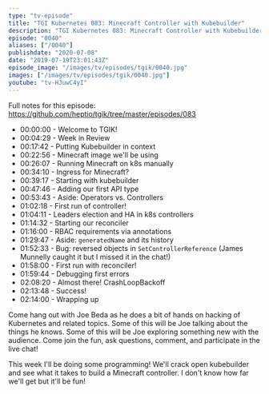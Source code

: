 ```yaml
---
type: "tv-episode"
title: "TGI Kubernetes 083: Minecraft Controller with Kubebuilder"
description: "TGI Kubernetes 083: Minecraft Controller with Kubebuilder"
episode: "0040"
aliases: ["/0040"]
publishdate: "2020-07-08"
date: "2019-07-19T23:01:43Z"
episode_image: "/images/tv/episodes/tgik/0040.jpg"
images: ["/images/tv/episodes/tgik/0040.jpg"]
youtube: "tv-HJuwC4yI"
---
```


Full notes for this episode: https://github.com/heptio/tgik/tree/master/episodes/083

- 00:00:00 - Welcome to TGIK!
- 00:04:29 - Week in Review
- 00:17:42 - Putting Kubebuilder in context
- 00:22:56 - Minecraft image we&#39;ll be using
- 00:26:07 - Running Minecraft on k8s manually
- 00:34:10 - Ingress for Minecraft?
- 00:39:17 - Starting with kubebuilder
- 00:47:46 - Adding our first API type
- 00:53:43 - Aside: Operators vs. Controllers
- 01:02:18 - First run of controller!
- 01:04:11 - Leaders election and HA in k8s controllers
- 01:14:32 - Starting our reconciler
- 01:16:00 - RBAC requirements via annotations
- 01:29:47 - Aside: `generatedName` and its history
- 01:52:33 - Bug: reversed objects in `SetControllerReference` (James Munnelly caught it but I missed it in the chat!)
- 01:58:00 - First run with reconciler!
- 01:59:44 - Debugging first errors
- 02:08:20 - Almost there! CrashLoopBackoff
- 02:13:48 - Success!
- 02:14:00 - Wrapping up

Come hang out with Joe Beda as he does a bit of hands on hacking of Kubernetes and related topics. Some of this will be Joe talking about the things he knows. Some of this will be Joe exploring something new with the audience. Come join the fun, ask questions, comment, and participate in the live chat!

This week I&#39;ll be doing some programming! We&#39;ll crack open kubebuilder and see what it takes to build a Minecraft controller.  I don&#39;t know how far we&#39;ll get but it&#39;ll be fun!
